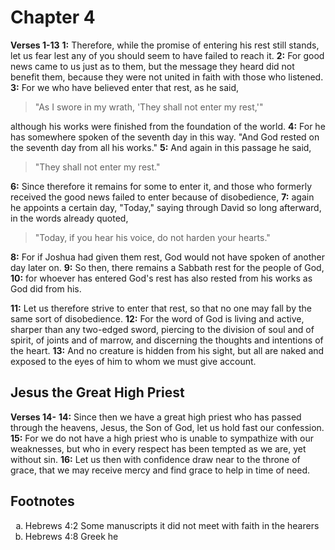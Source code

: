 # Chapter 4

**Verses 1-13**
**1:** Therefore, while the promise of entering his rest still stands, let us fear lest any of you should seem to have failed to reach it.
**2:** For good news came to us just as to them, but the message they heard did not benefit them, because they were not united in faith with those who listened.
**3:** For we who have believed enter that rest, as he said,
> "As I swore in my wrath,
> 'They shall not enter my rest,'"

although his works were finished from the foundation of the world.
**4:** For he has somewhere spoken of the seventh day in this way. "And God rested on the seventh day from all his works."
**5:** And again in this passage he said,
> "They shall not enter my rest."

**6:** Since therefore it remains for some to enter it, and those who formerly received the good news failed to enter because of disobedience,
**7:** again he appoints a certain day, "Today," saying through David so long afterward, in the words already quoted,
> "Today, if you hear his voice,
> do not harden your hearts."

**8:** For if Joshua had given them rest, God would not have spoken of another day later on.
**9:** So then, there remains a Sabbath rest for the people of God,
**10:** for whoever has entered God's rest has also rested from his works as God did from his.

**11:** Let us therefore strive to enter that rest, so that no one may fall by the same sort of disobedience.
**12:** For the word of God is living and active, sharper than any two-edged sword, piercing to the division of soul and of spirit, of joints and of marrow, and discerning the thoughts and intentions of the heart.
**13:** And no creature is hidden from his sight, but all are naked and exposed to the eyes of him to whom we must give account.

## Jesus the Great High Priest

**Verses 14-**
**14:** Since then we have a great high priest who has passed through the heavens, Jesus, the Son of God, let us hold fast our confession.
**15:** For we do not have a high priest who is unable to sympathize with our weaknesses, but who in every respect has been tempted as we are, yet without sin.
**16:** Let us then with confidence draw near to the throne of grace, that we may receive mercy and find grace to help in time of need.

## Footnotes

<ol type='a'>
	<li>Hebrews 4:2 Some manuscripts it did not meet with faith in the hearers</li>
	<li>Hebrews 4:8 Greek he</li>
</ol>
